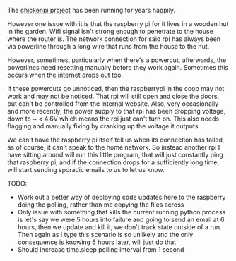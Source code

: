 The [chickenpi project](https://github.com/Arghnews/chickenpi) has been running for years happily.

However one issue with it is that the raspberry pi for it lives in a wooden hut in the garden.
Wifi signal isn't strong enough to penetrate to the house where the router is.
The network connection for said rpi has always been via powerline through a long wire that runs from the house to the hut.

However, sometimes, particularly when there's a powercut, afterwards, the powerlines need resetting manually before they work again. Sometimes this occurs when the internet drops out too.

If these powercuts go unnoticed, then the raspberrypi in the coop may not work and may not be noticed.
That rpi will still open and close the doors, but can't be controlled from the internal website.
Also, very occasionally and more recently, the power supply to that rpi has been dropping voltage, down to ~ < 4.6V which means the rpi just can't turn on.
This also needs flagging and manually fixing by cranking up the voltage it outputs.

We can't have the raspberry pi itself tell us when its connection has failed, as of course, it can't speak to the home network.
So instead another rpi I have sitting around will run this little program, that will just constantly ping that raspberry pi, and if the connection drops for a sufficiently long time, will start sending sporadic emails to us to let us know.

TODO:
- Work out a better way of deploying code updates here to the raspberry doing the polling, rather than me copying the files across
- Only issue with something that kills the current running python process is let's say we were 5 hours into failure and going to send an email at 6 hours, then we update and kill it, we don't track state outside of a run. Then again as I type this scenario is so unlikely and the only consequence is knowing 6 hours later, will just do that
- Should increase time.sleep polling interval from 1 second
